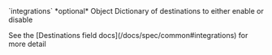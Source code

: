 <tr>
  <td>`integrations`</td>
  <td>*optional*</td>
  <td>Object</td>
  <td>Dictionary of destinations to either enable or disable
    <p>See the [Destinations field docs](/docs/spec/common#integrations) for more detail</p>
  </td>
</tr>
